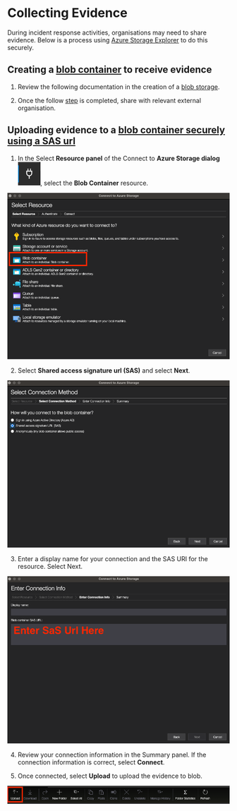 # Collecting Evidence

During incident response activities, organisations may need to share evidence. Below is a process using [Azure Storage Explorer](https://docs.microsoft.com/en-us/azure/vs-azure-tools-storage-manage-with-storage-explorer) to do this securely. 

## Creating a [blob container](https://docs.microsoft.com/en-us/azure/storage/blobs/storage-quickstart-blobs-portal#create-a-container) to receive evidence

1. Review the following documentation in the creation of a [blob storage](https://docs.microsoft.com/en-us/azure/storage/blobs/quickstart-storage-explorer).

2. Once the follow [step](https://docs.microsoft.com/en-us/azure/storage/blobs/quickstart-storage-explorer#generate-a-shared-access-signature) is completed, share with relevant external organisation.

## Uploading evidence to a [blob container securely using a SAS url](https://docs.microsoft.com/en-us/azure/vs-azure-tools-storage-manage-with-storage-explorer?toc=%2Fazure%2Fstorage%2Fblobs%2Ftoc.json&tabs=windows#attach-to-an-individual-resource)

1. In the Select **Resource panel** of the Connect to **Azure Storage dialog** ![resource dialog](/images/resource-dialog.png), select the **Blob Container** resource.

![blob resource](/images/Blob%20Resource.png)

2. Select **Shared access signature url (SAS)** and select **Next**.

![SaS Token](/images/SaS%20Token.png)

3. Enter a display name for your connection and the SAS URI for the resource. Select Next.

![SaS Input](/images/SaS-Url-Input.png)

4. Review your connection information in the Summary panel. If the connection information is correct, select **Connect**.

5. Once connected, select **Upload** to upload the evidence to blob.

![blob upload](/images/blob-upload.png)
